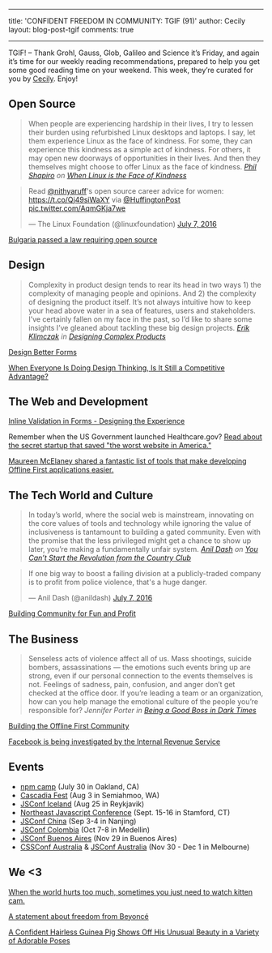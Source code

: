 
---

title: 'CONFIDENT FREEDOM IN COMMUNITY: TGIF (91)'
author: Cecily
layout: blog-post-tgif
comments: true

---


TGIF! – Thank Grohl, Gauss, Glob, Galileo and Science it’s Friday, and again it’s time for our weekly reading recommendations, prepared to help you get some good reading time on your weekend. This week, they’re curated for you by [Cecily](http://twitter.com/skeskali). Enjoy!


## Open Source

> When people are experiencing hardship in their lives, I try to lessen their burden using refurbished Linux desktops and laptops. I say, let them experience Linux as the face of kindness. For some, they can experience this kindness as a simple act of kindness. For others, it may open new doorways of opportunities in their lives. And then they themselves might choose to offer Linux as the face of kindness. <cite>[Phil Shapiro](https://twitter.com/philshapiro) on [When Linux is the Face of Kindness](https://opensource.com/life/16/7/when-linux-face-kindness)</cite>

<blockquote class="twitter-tweet" data-lang="en"><p lang="en" dir="ltr">Read <a href="https://twitter.com/nithyaruff">@nithyaruff</a>&#39;s open source career advice for women: <a href="https://t.co/Qj49siWaXY">https://t.co/Qj49siWaXY</a> via <a href="https://twitter.com/HuffingtonPost">@HuffingtonPost</a> <a href="https://t.co/AqmGKja7we">pic.twitter.com/AqmGKja7we</a></p>&mdash; The Linux Foundation (@linuxfoundation) <a href="https://twitter.com/linuxfoundation/status/751147313003794432">July 7, 2016</a></blockquote>

[Bulgaria passed a law requiring open source](https://thepolicy.us/bulgaria-got-a-law-requiring-open-source-98bf626cf70a#.bv07px3by)


## Design

>Complexity in product design tends to rear its head in two ways 1) the complexity of managing people and opinions. And 2) the complexity of designing the product itself. It’s not always intuitive how to keep your head above water in a sea of features, users and stakeholders. I’ve certainly fallen on my face in the past, so I’d like to share some insights I’ve gleaned about tackling these big design projects. <cite>[Erik Klimczak](https://twitter.com/eklimcz) in [Designing Complex Products](https://blog.truthlabs.com/designing-complex-products-8f9289ab26c9#.ok7ewfgrq)

[Design Better Forms](uxdesign.cc/design-better-forms-96fadca0f49c#.katp81t5k)

[When Everyone Is Doing Design Thinking, Is It Still a Competitive Advantage?](https://hbr.org/2015/08/when-everyone-is-doing-design-thinking-is-it-still-a-competitive-advantage)


## The Web and Development

[Inline Validation in Forms - Designing the Experience](https://medium.com/wdstack/inline-validation-in-forms-designing-the-experience-123fb34088ce#.v5uqv15xz)

Remember when the US Government launched Healthcare.gov? [Read about the secret startup that saved "the worst website in America."](http://www.theatlantic.com/technology/archive/2015/07/the-secret-startup-saved-healthcare-gov-the-worst-website-in-america/397784/)

[Maureen McElaney shared a fantastic list of tools that make developing Offline First applications easier.](https://medium.com/offline-camp/lets-talk-about-tooling-8c0c827bae87#.ehi1csn5e)

## The Tech World and Culture

> In today’s world, where the social web is mainstream, innovating on the core values of tools and technology while ignoring the value of inclusiveness is tantamount to building a gated community. Even with the promise that the less privileged might get a chance to show up later, you’re making a fundamentally unfair system. <cite>[Anil Dash](http://twitter.com/anildash) on [You Can’t Start the Revolution from the Country Club](https://medium.com/i-m-h-o/you-cant-start-the-revolution-from-the-country-club-65fb61abc815#.7wzfald5d)</cite>

<blockquote class="twitter-tweet" data-lang="en"><p lang="en" dir="ltr">If one big way to boost a failing division at a publicly-traded company is to profit from police violence, that&#39;s a huge danger.</p>&mdash; Anil Dash (@anildash) <a href="https://twitter.com/anildash/status/751187458390364160">July 7, 2016</a></blockquote>

[Building Community for Fun and Profit](https://medium.com/@BradleyHolt/building-community-for-fun-and-profit-a757bcbd30c8#.dya94wbm2)

## The Business

>Senseless acts of violence affect all of us. Mass shootings, suicide bombers, assassinations — the emotions such events bring up are strong, even if our personal connection to the events themselves is not. Feelings of sadness, pain, confusion, and anger don’t get checked at the office door. If you’re leading a team or an organization, how can you help manage the emotional culture of the people you’re responsible for? <cite>Jennifer Porter in [Being a Good Boss in Dark Times](https://hbr.org/2016/07/being-a-good-boss-in-dark-times)</cite>

[Building the Offline First Community](https://medium.com/offline-camp/building-the-offline-first-community-f496b86cc589#.nqo7e4du8)

[Facebook is being investigated by the Internal Revenue Service](https://news.fastcompany.com/facebook-is-being-investigated-by-the-irs-4013094)


## Events

- [npm camp](http://npm.camp/) (July 30 in Oakland, CA)
- [Cascadia Fest](http://2016.cascadiajs.com/) (Aug 3 in Semiahmoo, WA)
- [JSConf Iceland](http://jsconf.is) (Aug 25 in Reykjavik)
- [Northeast Javascript Conference](http://www.northeastjsconference.com) (Sept. 15-16 in Stamford, CT)
- [JSConf China](http://2016.jsconf.cn/#/?_k=nqn5xh) (Sep 3-4 in Nanjing)
- [JSConf Colombia](http://jsconf.co/) (Oct 7-8 in Medellin)
- [JSConf Buenos Aires](https://www.jsconfar.com/) (Nov 29 in Buenos Aires)
- [CSSConf Australia](http://2016.cssconf.com.au/) & [JSConf Australia](http://2016.jsconfau.com/) (Nov 30 - Dec 1 in Melbourne)

## We <3

[When the world hurts too much, sometimes you just need to watch kitten cam.](https://youtu.be/_o74BnFSr8g)

[A statement about freedom from Beyoncé](http://www.beyonce.com/freedom/)

[A Confident Hairless Guinea Pig Shows Off His Unusual Beauty in a Variety of Adorable Poses](http://laughingsquid.com/a-confident-hairless-guinea-pig-shows-off-his-unusual-beauty-in-a-variety-of-adorable-poses/)
